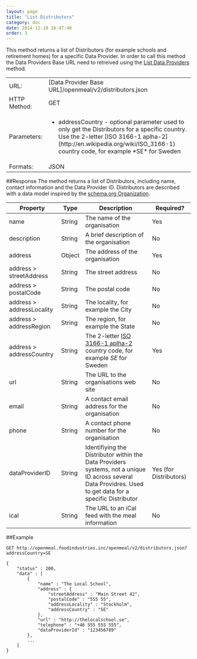 ```yaml
---
layout: page
title: "List Distributors"
category: doc
date: 2014-12-18 16:47:48
order: 3
---
```

This method returns a list of Distributors (for example schools and retirement homes) for a specific Data Provider. In order to call this method the Data Providers Base URL need to retreived using the [List Data Providers](/doc/list-data-providers.html) method.

<table>
	<tr>
		<td>URL: </td>
		<td>[Data Provider Base URL]/openmeal/v2/distributors.json</td>
	</tr>
	<tr>
		<td>HTTP Method: </td>
		<td>GET</td>
	</tr>
	<tr>
		<td>Parameters: </td>
		<td><ul><li>addressCountry - optional parameter used to only get the Distributors for a specific country. Use the 2-letter [ISO 3166-1 aplha-2](http://en.wikipedia.org/wiki/ISO_3166-1) country code, for example *SE* for Sweden</li></ul></td>
	</tr>
	<tr>
		<td>Formats: </td>
		<td>JSON</td>
	</tr>
</table>

##Response
The method returns a list of Distributors, including name, contact information and the Data Provider ID. Distributors are described with a data model inspired by the [schema.org Organization](http://schema.org/Organization). 

|Property|Type|Description|Required?|
|-----------|------|--------------|-------------|
|name|String|The name of the organisation|Yes|
|description|String|A brief description of the organisation|No|
|address|Object|The address of the organisation|Yes|
|address > streetAddress|String|The street address|No|
|address > postalCode|String|The postal code|No|
|address > addressLocality|String|The locality, for example the City|No|
|address > addressRegion|String|The region, for example the State|No|
|address > addressCountry|String|The 2-letter [ISO 3166-1 aplha-2](http://en.wikipedia.org/wiki/ISO_3166-1) country code, for example *SE* for Sweden|Yes|
|url|String|The URL to the organisations web site|No|
|email|String|A contact email address for the organisation|No|
|phone|String|A contact phone number for the organisation|No|
|dataProviderID|String|Identifiying the Distributor within the Data Providers systems, not a unique ID across several Data Providres. Used to get data for a specific Distributor|Yes (for Distributors)|
|ical|String|The URL to an iCal feed with the meal information|No|

##Example

    GET http://openmeal.foodindustries.inc/openmeal/v2/distributors.json?addressCountry=SE
    
    {
	    "status" : 200,
	    "data" : [
	    	{
				"name" : "The Local School",		
				"address" : {
					"streetAddress" : "Main Street 42",
					"postalCode" : "555 55",
					"addressLocality" : "Stockholm",			
					"addressCountry" : "SE"
				},
				"url" : "http://thelocalschool.se",
				"telephone" : "+46 555 555 555",
				"dataProviderId" : "123456789"
			},
			...
	    ]	 	   
    }
